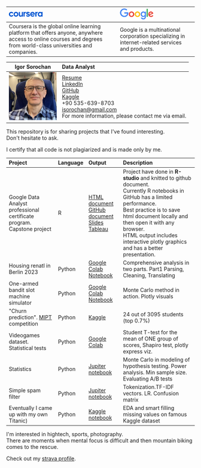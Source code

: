 | <img src="Resume/images/coursera.png" width="90"/> | <img src="Resume/images/Google.png" width="90"/> |
|:---|:---|
| Coursera is the global online learning platform that offers anyone, anywhere access to online courses and degrees from world-class universities and companies. | Google is a multinational corporation specializing in internet-related services and products. |

|Igor Sorochan| Data Analyst|
|-----|:-----|
| <img src="Resume/images/LINKEDIN.jpeg" width="128"/>   | [Resume](/Resume/DA%20Resume.pdf) <br /> [LinkedIn](https://www.linkedin.com/in/igor-sorochan-3a1485264/) <br /> [GitHub](https://github.com/IgorBeHolder) <br /> [Kaggle](https://www.kaggle.com/igorsorochan/competitions) <br /> +90 535-639-8703 <br />[isorochan\@gmail.com](mailto:isorochan@gmail.com) <br /> For more information, please contact me via email. |


This repository is for sharing projects that I've found interesting.  
Don't hesitate to ask.

I certify that all code is not plagiarized and is made only by me.

| Project  | Language | Output  | Description  |
|:---|:---|:----|:-----|
| Google Data Analyst professional certificate program. <br />  Capstone project | R        | [HTML document](/Case_study/CS_3.html) <br /> [GitHub document](/Case_study/CS_3.md) <br /> [Slides](https://docs.google.com/presentation/d/1SfW3tptsrS7h582H443bq5B76kD1XkVBgsjMKCB3R9g/edit?usp=sharing) <br /> [Tableau](https://public.tableau.com/views/Google_DA_Certificate/Dashboard2?:language=en-US&:display_count=n&:origin=viz_share_link)       | Project have done in **R-studio** and knitted to github document. <br /> Currently R notebooks in GitHub has a limited performance. <br /> Best practice is to save html document locally  and then open it with any browser. <br /> HTML output includes interactive plotly graphics and has a better presentation. |
|Housing renatl in Berlin 2023|Python|[Google Colab Notebook](https://drive.google.com/file/d/1fx18RIJpyfROyi3LmU-T-y5W1kKs0Rjd/view?usp=sharing)| Comprehensive analysis in two parts. Part1 Parsing, Cleaning, Translating|
| One-armed bandit slot machine simulator                                                   | Python   | [Google Colab Notebook](https://colab.research.google.com/drive/1XGkMiF_dWvoNognW9dxFVx-6rfXnr1Y6?usp=sharing) | Monte Carlo method in action. Plotly visuals |
| "Churn prediction". [MIPT](https://mipt.ru/english/edu/phystechschools/psami) competition | Python   | [Kaggle](https://www.kaggle.com/igorsorochan/competitions)                                                     | 24 out of 3095 students (top 0.7%) |
|Videogames dataset. Statistical tests| Python| [Google Colab](https://drive.google.com/file/d/1ehe3XbOvpq1d9tNQI34P9WTMQ9yhlz5h/view?usp=sharing) | Student  T-test for the mean of ONE group of scores, Shapiro test, plotly express viz.|
|Statistics|Python|[Jupiter notebook](Notebooks/stats_Power_Min_sample_size_HW.ipynb)|Monte Carlo in modeling of hypothesis testing. Power analysis. Min sample size. Evaluating A/B tests|
|Simple spam filter|Python| [Jupiter notebook](Notebooks/Spam_filter.ipynb) |Tokenization.TF-IDF vectors. LR. Confusion matrix|
|Eventually I came up with my own Titanic)|Python|[Kaggle notebook](https://www.kaggle.com/code/igorsorochan/titanic-smart-filling-with-comprehensive-comments)| EDA and smart filling missing values on famous Kaggle dataset|

I'm interested in hightech, sports, photography.  
There are moments when mental focus is difficult  and then mountain biking comes to the rescue.  

Check out my [strava profile](https://www.strava.com/athletes/2754950).
